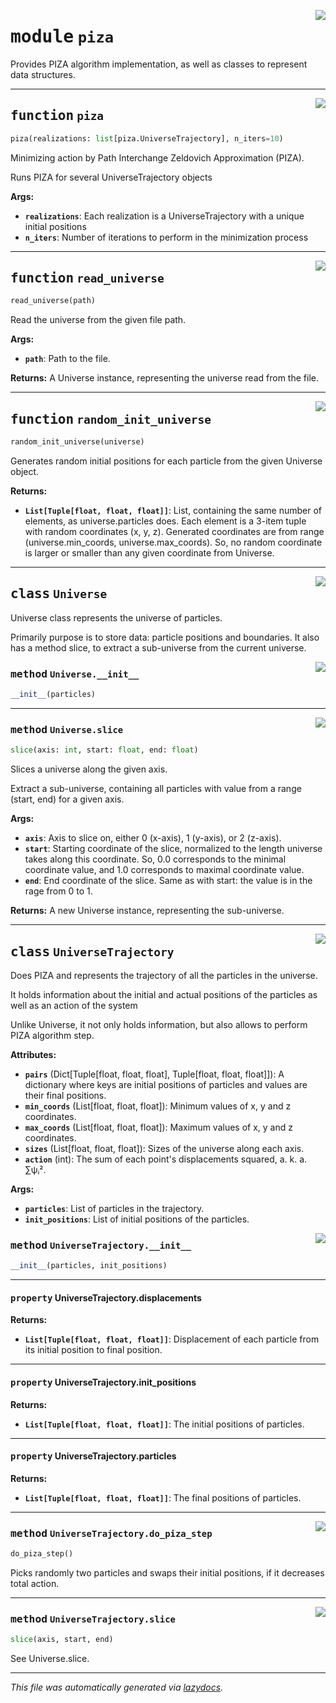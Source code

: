 <!-- markdownlint-disable -->

<a href="../lazevo/piza.py#L0"><img align="right" style="float:right;" src="https://img.shields.io/badge/-source-cccccc?style=flat-square"></a>

# <kbd>module</kbd> `piza`
Provides PIZA algorithm implementation, as well as classes to represent data structures. 


---

<a href="../lazevo/piza.py#L164"><img align="right" style="float:right;" src="https://img.shields.io/badge/-source-cccccc?style=flat-square"></a>

## <kbd>function</kbd> `piza`

```python
piza(realizations: list[piza.UniverseTrajectory], n_iters=10)
```

Minimizing action by Path Interchange Zeldovich Approximation (PIZA). 

Runs PIZA for several UniverseTrajectory objects 



**Args:**
 
 - <b>`realizations`</b>:  Each realization is a UniverseTrajectory with a unique initial positions 
 - <b>`n_iters`</b>:  Number of iterations to perform in the minimization process 


---

<a href="../lazevo/piza.py#L179"><img align="right" style="float:right;" src="https://img.shields.io/badge/-source-cccccc?style=flat-square"></a>

## <kbd>function</kbd> `read_universe`

```python
read_universe(path)
```

Read the universe from the given file path. 



**Args:**
 
 - <b>`path`</b>:  Path to the file. 



**Returns:**
 A Universe instance, representing the universe read from the file. 


---

<a href="../lazevo/piza.py#L193"><img align="right" style="float:right;" src="https://img.shields.io/badge/-source-cccccc?style=flat-square"></a>

## <kbd>function</kbd> `random_init_universe`

```python
random_init_universe(universe)
```

Generates random initial positions for each particle from the given Universe object. 



**Returns:**
 
 - <b>`List[Tuple[float, float, float]]`</b>:  List, containing the same number  of elements, as universe.particles does. Each element is a 3-item  tuple with random coordinates (x, y, z). Generated coordinates are  from range (universe.min_coords, universe.max_coords). So, no random  coordinate is larger or smaller than any given coordinate from Universe. 


---

<a href="../lazevo/piza.py#L13"><img align="right" style="float:right;" src="https://img.shields.io/badge/-source-cccccc?style=flat-square"></a>

## <kbd>class</kbd> `Universe`
Universe class represents the universe of particles. 

Primarily purpose is to store data: particle positions and boundaries. It also has a method slice, to extract a sub-universe from the current universe. 

<a href="../lazevo/piza.py#L19"><img align="right" style="float:right;" src="https://img.shields.io/badge/-source-cccccc?style=flat-square"></a>

### <kbd>method</kbd> `Universe.__init__`

```python
__init__(particles)
```








---

<a href="../lazevo/piza.py#L37"><img align="right" style="float:right;" src="https://img.shields.io/badge/-source-cccccc?style=flat-square"></a>

### <kbd>method</kbd> `Universe.slice`

```python
slice(axis: int, start: float, end: float)
```

Slices a universe along the given axis. 

Extract a sub-universe, containing all particles with value  from a range (start, end) for a given axis. 



**Args:**
 
 - <b>`axis`</b>:  Axis to slice on, either 0 (x-axis), 1 (y-axis), or 2 (z-axis). 
 - <b>`start`</b>:  Starting coordinate of the slice, normalized to the length universe takes along this coordinate. So, 0.0 corresponds to the minimal coordinate value, and 1.0 corresponds to maximal coordinate value. 
 - <b>`end`</b>:  End coordinate of the slice. Same as with start: the value is in the rage from 0 to 1. 



**Returns:**
 A new Universe instance, representing the sub-universe. 


---

<a href="../lazevo/piza.py#L57"><img align="right" style="float:right;" src="https://img.shields.io/badge/-source-cccccc?style=flat-square"></a>

## <kbd>class</kbd> `UniverseTrajectory`
Does PIZA and represents the trajectory of all the particles in the universe. 

It holds information about the initial and actual positions of the particles  as well as an action of the system 

Unlike Universe, it not only holds information, but also allows to perform PIZA algorithm step. 



**Attributes:**
 
 - <b>`pairs`</b> (Dict[Tuple[float, float, float], Tuple[float, float, float]]):  A dictionary where keys are initial positions of particles and values are their final positions. 
 - <b>`min_coords`</b> (List[float, float, float]):  Minimum values of x, y and z coordinates. 
 - <b>`max_coords`</b> (List[float, float, float]):  Maximum values of x, y and z coordinates. 
 - <b>`sizes`</b> (List[float, float, float]):  Sizes of the universe along each axis. 
 - <b>`action`</b> (int):  The sum of each point's displacements squared, a. k. a. ∑ψᵢ². 



**Args:**
 
 - <b>`particles`</b>:  List of particles in the trajectory. 
 - <b>`init_positions`</b>:  List of initial positions of the particles.  

<a href="../lazevo/piza.py#L77"><img align="right" style="float:right;" src="https://img.shields.io/badge/-source-cccccc?style=flat-square"></a>

### <kbd>method</kbd> `UniverseTrajectory.__init__`

```python
__init__(particles, init_positions)
```






---

#### <kbd>property</kbd> UniverseTrajectory.displacements



**Returns:**
 
 - <b>`List[Tuple[float, float, float]]`</b>:  Displacement of each particle from its initial position to final position. 

---

#### <kbd>property</kbd> UniverseTrajectory.init_positions



**Returns:**
 
 - <b>`List[Tuple[float, float, float]]`</b>:  The initial positions of particles. 

---

#### <kbd>property</kbd> UniverseTrajectory.particles



**Returns:**
 
 - <b>`List[Tuple[float, float, float]]`</b>:  The final positions of particles. 



---

<a href="../lazevo/piza.py#L148"><img align="right" style="float:right;" src="https://img.shields.io/badge/-source-cccccc?style=flat-square"></a>

### <kbd>method</kbd> `UniverseTrajectory.do_piza_step`

```python
do_piza_step()
```

Picks randomly two particles and swaps their initial positions, if it decreases total action. 

---

<a href="../lazevo/piza.py#L139"><img align="right" style="float:right;" src="https://img.shields.io/badge/-source-cccccc?style=flat-square"></a>

### <kbd>method</kbd> `UniverseTrajectory.slice`

```python
slice(axis, start, end)
```

See Universe.slice. 




---

_This file was automatically generated via [lazydocs](https://github.com/ml-tooling/lazydocs)._
